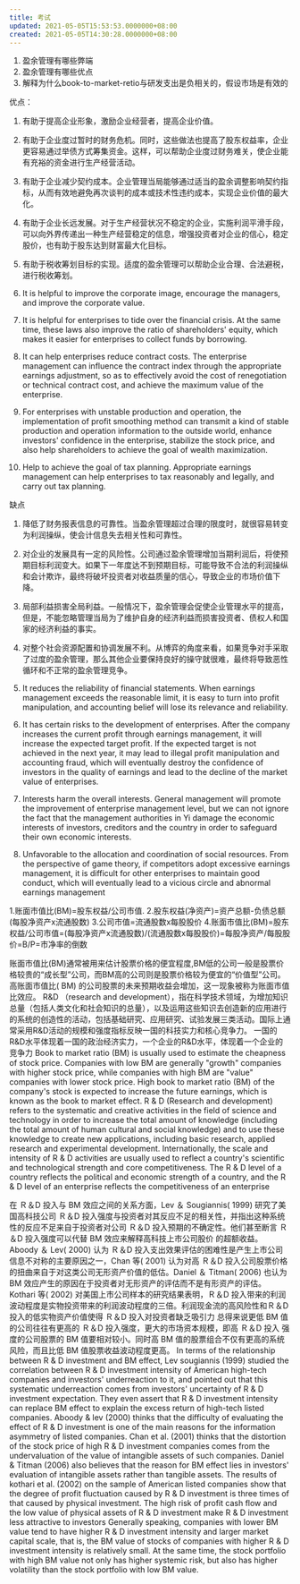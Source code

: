 ```yaml
---
title: 考试
updated: 2021-05-05T15:53:53.0000000+08:00
created: 2021-05-05T14:30:28.0000000+08:00
---
```


1.  盈余管理有哪些弊端
2.  盈余管理有哪些优点
3.  解释为什么book-to-market-retio与研发支出是负相关的，假设市场是有效的

优点：
1.  有助于提高企业形象，激励企业经营者，提高企业价值。
2.  有助于企业度过暂时的财务危机。同时，这些做法也提高了股东权益率，企业更容易通过举债方式筹集资金。这样，可以帮助企业度过财务难关，使企业能有充裕的资金进行生产经营活动。
3.  有助于企业减少契约成本。企业管理当局能够通过适当的盈余调整影响契约指标，从而有效地避免再次谈判的成本或技术性违约成本，实现企业价值的最大化。
4.  有助于企业长远发展。对于生产经营状况不稳定的企业，实施利润平滑手段，可以向外界传递出一种生产经营稳定的信息，增强投资者对企业的信心，稳定股价，也有助于股东达到财富最大化目标。
5.  有助于税收筹划目标的实现。适度的盈余管理可以帮助企业合理、合法避税，进行税收筹划。

1.  It is helpful to improve the corporate image, encourage the managers, and improve the corporate value.
2.  It is helpful for enterprises to tide over the financial crisis. At the same time, these laws also improve the ratio of shareholders' equity, which makes it easier for enterprises to collect funds by borrowing.
3.  It can help enterprises reduce contract costs. The enterprise management can influence the contract index through the appropriate earnings adjustment, so as to effectively avoid the cost of renegotiation or technical contract cost, and achieve the maximum value of the enterprise.
4.  For enterprises with unstable production and operation, the implementation of profit smoothing method can transmit a kind of stable production and operation information to the outside world, enhance investors' confidence in the enterprise, stabilize the stock price, and also help shareholders to achieve the goal of wealth maximization.
5.  Help to achieve the goal of tax planning. Appropriate earnings management can help enterprises to tax reasonably and legally, and carry out tax planning.

缺点
1.  降低了财务报表信息的可靠性。当盈余管理超过合理的限度时，就很容易转变为利润操纵，使会计信息失去相关性和可靠性。
2.  对企业的发展具有一定的风险性。公司通过盈余管理增加当期利润后，将使预期目标利润变大。如果下一年度达不到预期目标，可能导致不合法的利润操纵和会计欺诈，最终将破坏投资者对收益质量的信心，导致企业的市场价值下降。
3.  局部利益损害全局利益。一般情况下，盈余管理会促使企业管理水平的提高，但是，不能忽略管理当局为了维护自身的经济利益而损害投资者、债权人和国家的经济利益的事实。
4.  对整个社会资源配置和协调发展不利。从博弈的角度来看，如果竞争对手采取了过度的盈余管理，那么其他企业要保持良好的操守就很难，最终将导致恶性循环和不正常的盈余管理竞争。

1.  It reduces the reliability of financial statements. When earnings management exceeds the reasonable limit, it is easy to turn into profit manipulation, and accounting belief will lose its relevance and reliability.
2.  It has certain risks to the development of enterprises. After the company increases the current profit through earnings management, it will increase the expected target profit. If the expected target is not achieved in the next year, it may lead to illegal profit manipulation and accounting fraud, which will eventually destroy the confidence of investors in the quality of earnings and lead to the decline of the market value of enterprises.
3.  Interests harm the overall interests. General management will promote the improvement of enterprise management level, but we can not ignore the fact that the management authorities in Yi damage the economic interests of investors, creditors and the country in order to safeguard their own economic interests.
4.  Unfavorable to the allocation and coordination of social resources. From the perspective of game theory, if competitors adopt excessive earnings management, it is difficult for other enterprises to maintain good conduct, which will eventually lead to a vicious circle and abnormal earnings management

1.账面市值比(BM)=股东权益/公司市值.
2.股东权益(净资产)=资产总额-负债总额 (每股净资产x流通股数)
3.公司市值=流通股数x每股股价
4.账面市值比(BM)=股东权益/公司市值=(每股净资产x流通股数)/(流通股数x每股股价)=每股净资产/每股股价=B/P=市净率的倒数

账面市值比(BM)通常被用来估计股票价格的便宜程度,BM低的公司一般是股票价格较贵的“成长型”公司，而BM高的公司则是股票价格较为便宜的“价值型”公司。高账面市值比( BM) 的公司股票的未来预期收益会增加，这一现象被称为账面市值比效应。
R&D （research and development），指在科学技术领域，为增加知识总量（包括人类文化和社会知识的总量），以及运用这些知识去创造新的应用进行的系统的创造性的活动，包括基础研究、应用研究、试验发展三类活动。国际上通常采用R&D活动的规模和强度指标反映一国的科技实力和核心竞争力。 一国的R&D水平体现着一国的政治经济实力，一个企业的R&D水平，体现着一个企业的竞争力
Book to market ratio (BM) is usually used to estimate the cheapness of stock price. Companies with low BM are generally "growth" companies with higher stock price, while companies with high BM are "value" companies with lower stock price. High book to market ratio (BM) of the company's stock is expected to increase the future earnings, which is known as the book to market effect.
R &amp; D (Research and development) refers to the systematic and creative activities in the field of science and technology in order to increase the total amount of knowledge (including the total amount of human cultural and social knowledge) and to use these knowledge to create new applications, including basic research, applied research and experimental development. Internationally, the scale and intensity of R &amp; D activities are usually used to reflect a country's scientific and technological strength and core competitiveness. The R &amp; D level of a country reflects the political and economic strength of a country, and the R &amp; D level of an enterprise reflects the competitiveness of an enterprise

在 Ｒ＆D 投入与 BM 效应之间的关系方面，Lev ＆ Sougiannis( 1999) 研究了美国高科技公司 Ｒ＆D 投入强度与投资者对其反应不足的相关性，并指出这种系统性的反应不足来自于投资者对公司 Ｒ＆D 投入预期的不确定性。他们甚至断言 Ｒ＆D 投入强度可以代替 BM 效应来解释高科技上市公司股价 的超额收益。Aboody ＆ Lev( 2000) 认为 Ｒ＆D 投入支出效果评估的困难性是产生上市公司信息不对称的主要原因之一，Chan 等( 2001) 认为对高 Ｒ＆D 投入公司股票价格的扭曲来自于对这类公司无形资产价值的低估。Daniel ＆ Titman( 2006) 也认为 BM 效应产生的原因在于投资者对无形资产的评估而不是有形资产的评估。Kothari 等( 2002) 对美国上市公司样本的研究结果表明，Ｒ＆D 投入带来的利润波动程度是实物投资带来的利润波动程度的三倍。利润现金流的高风险性和Ｒ＆D 投入的低实物资产价值使得 Ｒ＆D 投入对投资者缺乏吸引力
总得来说更低 BM 值的公司往往有更高的 Ｒ＆D 投入强度，更大的市场资本规模，即高 Ｒ＆D 投入 强度的公司股票的 BM 值要相对较小。同时高 BM 值的股票组合不仅有更高的系统风险，而且比低 BM 值股票收益波动程度更高。
In terms of the relationship between R &amp; D investment and BM effect, Lev sougiannis (1999) studied the correlation between R &amp; D investment intensity of American high-tech companies and investors' underreaction to it, and pointed out that this systematic underreaction comes from investors' uncertainty of R &amp; D investment expectation. They even assert that R &amp; D investment intensity can replace BM effect to explain the excess return of high-tech listed companies. Aboody &amp; lev (2000) thinks that the difficulty of evaluating the effect of R &amp; D investment is one of the main reasons for the information asymmetry of listed companies. Chan et al. (2001) thinks that the distortion of the stock price of high R &amp; D investment companies comes from the undervaluation of the value of intangible assets of such companies. Daniel &amp; Titman (2006) also believes that the reason for BM effect lies in investors' evaluation of intangible assets rather than tangible assets. The results of kothari et al. (2002) on the sample of American listed companies show that the degree of profit fluctuation caused by R &amp; D investment is three times of that caused by physical investment. The high risk of profit cash flow and the low value of physical assets of R &amp; D investment make R &amp; D investment less attractive to investors
Generally speaking, companies with lower BM value tend to have higher R &amp; D investment intensity and larger market capital scale, that is, the BM value of stocks of companies with higher R &amp; D investment intensity is relatively small. At the same time, the stock portfolio with high BM value not only has higher systemic risk, but also has higher volatility than the stock portfolio with low BM value.

